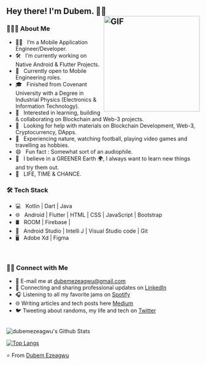 <h2> Hey there! I'm Dubem. 👋🏽 &nbsp;
<img align="right" alt="GIF" src="https://media.giphy.com/media/zOvBKUUEERdNm/giphy.gif" width="250"/>

<h3> 👨🏻‍💻 About Me </h3>

- 👨🏽 &nbsp; I’m a Mobile Application Engineer/Developer.
- 🛠 &nbsp; I’m currently working on Native Android & Flutter Projects.
- 💼 &nbsp; Currently open to Mobile Engineering roles.
- 🎓 &nbsp; Finished from Covenant University with a Degree in Industrial Physics (Electronics & Information Technology).
- 🌱 &nbsp; Interested in learning, building & collaborating on Blockchain and Web-3 projects.
- 🥪 &nbsp; Looking for help with materials on Blockchain Development, Web-3, Cryptocurrency, DApps.
- 🎾 &nbsp; Experiencing nature, watching football, playing video games and travelling as hobbies.
- 😄 &nbsp; Fun fact : Somewhat sort of an audiophile. 
- 💬 &nbsp; I believe in a GREENER Earth 🌍, I always want to learn new things and try them out.
- 🔮 &nbsp; LIFE, TIME & CHANCE. 

<h3>🛠 Tech Stack</h3>

- 💻 &nbsp; Kotlin | Dart | Java  
- 🌐 &nbsp; Android | Flutter | HTML | CSS | JavaScript | Bootstrap 
- 🛢 &nbsp; ROOM | Firebase | 
- 🔧 &nbsp; Android Studio | Intelli J | Visual Studio code | Git
- 🖥 &nbsp; Adobe Xd | Figma 

<br>
  
<h3> 🤝🏻 Connect with Me </h3>

- 💼 E-mail me at <a href="mailto:dubemezeagwu@gmail.com">dubemezeagwu@gmail.com</a>
- 💼 Connecting and sharing professional updates on <a href="https://www.linkedin.com/in/chukwudubem-ezeagwu-991525177/">LinkedIn</a>
- 🎧 Listening to all my favorite jams on <a href="https://open.spotify.com/user/chuksie_ovo?si=35b0ba71d7fb4675">Spotify</a>
- 🌐 Writing articles and tech posts here <a href="https://medium.com/@chuksieovo">Medium</a>
- 🐦 Tweeting about randoms, my life and tech on <a href="https://twitter.com/chuksie_/">Twitter</a>
  
<br>

<img align="center" src="https://github-readme-stats.vercel.app/api?username=dubemezeagwu&include_all_commits=true&count_private=true&show_icons=true&line_height=20&title_color=7A7ADB&icon_color=2234AE&text_color=D3D3D3&bg_color=0,000000,130F40" alt="dubemezeagwu's Github Stats">

</br>

[![Top Langs](https://github-readme-stats.vercel.app/api/top-langs/?username=dubemezeagwu&layout=compact&text_color=daf7dc&bg_color=151515)](https://github.com/dubemezeagwu/github-readme-stats)



⭐️ From [Dubem Ezeagwu](https://github.com/dubemezeagwu)

<!--
**dubemezeagwu/dubemezeagwu** is a ✨ _special_ ✨ repository because its `README.md` (this file) appears on your GitHub profile.

Here are some ideas to get you started:

- 🔭 I’m currently working on ...
- 🌱 I’m currently learning ...
- 👯 I’m looking to collaborate on ...
- 🤔 I’m looking for help with ...
- 💬 Ask me about ...
- 📫 How to reach me: ...
- 😄 Pronouns: ...
- ⚡ Fun fact: ...
-->

